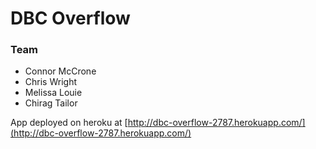 # DBC Overflow

### Team
* Connor McCrone
* Chris Wright
* Melissa Louie
* Chirag Tailor

App deployed on heroku at [http://dbc-overflow-2787.herokuapp.com/](http://dbc-overflow-2787.herokuapp.com/)